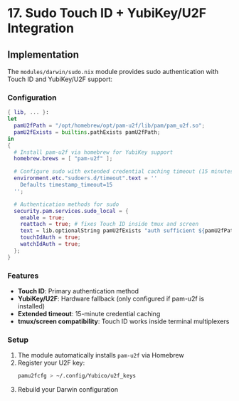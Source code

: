 # 17. Sudo Touch ID + YubiKey/U2F Integration

## Implementation

The `modules/darwin/sudo.nix` module provides sudo authentication with Touch ID and YubiKey/U2F support:

### Configuration
```nix
{ lib, ... }:
let
  pamU2fPath = "/opt/homebrew/opt/pam-u2f/lib/pam/pam_u2f.so";
  pamU2fExists = builtins.pathExists pamU2fPath;
in
{
  # Install pam-u2f via homebrew for YubiKey support
  homebrew.brews = [ "pam-u2f" ];

  # Configure sudo with extended credential caching timeout (15 minutes)
  environment.etc."sudoers.d/timeout".text = ''
    Defaults timestamp_timeout=15
  '';

  # Authentication methods for sudo
  security.pam.services.sudo_local = {
    enable = true;
    reattach = true; # fixes Touch ID inside tmux and screen
    text = lib.optionalString pamU2fExists "auth sufficient ${pamU2fPath} debug";
    touchIdAuth = true;
    watchIdAuth = true;
  };
}
```

### Features
- **Touch ID**: Primary authentication method
- **YubiKey/U2F**: Hardware fallback (only configured if pam-u2f is installed)
- **Extended timeout**: 15-minute credential caching
- **tmux/screen compatibility**: Touch ID works inside terminal multiplexers

### Setup
1. The module automatically installs `pam-u2f` via Homebrew
2. Register your U2F key:
   ```bash
   pamu2fcfg > ~/.config/Yubico/u2f_keys
   ```
3. Rebuild your Darwin configuration
